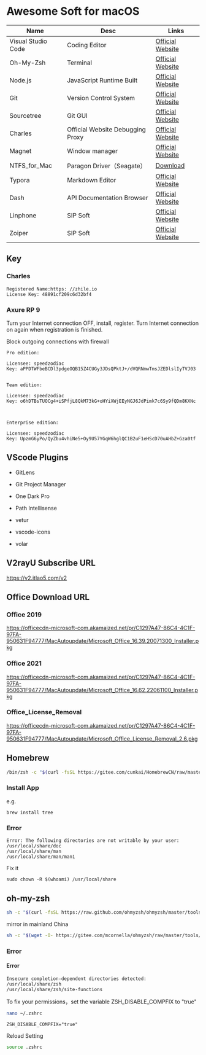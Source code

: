# Awesome Soft for macOS

| Name | Desc | Links |
| -------- | ------------------ | ----------------------------------- |
| Visual Studio Code | Coding Editor | [Official Website](https://code.visualstudio.com/) |
| Oh-My-Zsh | Terminal | [Official Website](http://ohmyz.sh/)  |
| Node.js | JavaScript Runtime Built | [Official Website](https://nodejs.org/en/) |
| Git | Version Control System | [Official Website](https://git-scm.com/) |
| Sourcetree | Git GUI | [Official Website](https://www.sourcetreeapp.com/) |
| Charles | Official Website Debugging Proxy | [Official Website](https://www.charlesproxy.com/)  |
| Magnet | Window manager | [Official Website](http://magnet.crowdcafe.com/) |
| NTFS_for_Mac | Paragon Driver（Seagate） | [Download](https://www.seagate.com/cn/zh/support/software/paragon/)|
| Typora | Markdown Editor | [Official Website](https://www.typora.io/) |
| Dash | API Documentation Browser | [Official Website](https://kapeli.com/dash) |
| Linphone | SIP Soft | [Official Website](http://www.linphone.org/) |
| Zoiper |SIP Soft | [Official Website](https://www.zoiper.com/) |

## Key

### Charles

```
Registered Name:https: //zhile.io
License Key: 48891cf209c6d32bf4
```

### Axure RP 9

Turn your Internet connection OFF, install, register. Turn Internet connection on again when registration is finished.

Block outgoing connections with firewall

```
Pro edition:

Licensee: speedzodiac
Key: aPPDTWFbeBCDl3pdgeOQB15Z4CUGy3JDsQPktJ+/dVQRNmwTmsJZEDlslIyTVJ03


Team edition:

Licensee: speedzodiac
Key: o6hDTBsTUOCg4+iSPfjL8QkM73kG+oHYiXWjEEyNGJ6JdPimk7c6Sy9fQDm8KXNc



Enterprise edition:

Licensee: speedzodiac
Key: UpzmG6yPo/QyZbu4vhiNe5+Oy9U57YGqW6hglQC1B2uF1eHScD70uAHbZ+Gza0tf
```



## VScode Plugins

- GitLens

- Git Project Manager

- One Dark Pro

- Path Intellisense

- vetur

- vscode-icons

- volar



## V2rayU Subscribe URL

https://v2.itlao5.com/v2


## Office Download URL

### Office 2019
https://officecdn-microsoft-com.akamaized.net/pr/C1297A47-86C4-4C1F-97FA-950631F94777/MacAutoupdate/Microsoft_Office_16.39.20071300_Installer.pkg


### Office 2021
https://officecdn-microsoft-com.akamaized.net/pr/C1297A47-86C4-4C1F-97FA-950631F94777/MacAutoupdate/Microsoft_Office_16.62.22061100_Installer.pkg

### Office_License_Removal

https://officecdn-microsoft-com.akamaized.net/pr/C1297A47-86C4-4C1F-97FA-950631F94777/MacAutoupdate/Microsoft_Office_License_Removal_2.6.pkg


## Homebrew

```bash
/bin/zsh -c "$(curl -fsSL https://gitee.com/cunkai/HomebrewCN/raw/master/Homebrew.sh)"
```

### Install App

e.g.

```
brew install tree
```

### Error

```
Error: The following directories are not writable by your user:
/usr/local/share/doc
/usr/local/share/man
/usr/local/share/man/man1
```

Fix it

```
sudo chown -R $(whoami) /usr/local/share
```

## oh-my-zsh

```bash
sh -c "$(curl -fsSL https://raw.github.com/ohmyzsh/ohmyzsh/master/tools/install.sh)"
```

mirror in mainland China

```bash
sh -c "$(wget -O- https://gitee.com/mcornella/ohmyzsh/raw/master/tools/install.sh)"
```

### Error

#### Error

```
Insecure completion-dependent directories detected:
/usr/local/share/zsh
/usr/local/share/zsh/site-functions
```

To fix your permissions，set the variable ZSH_DISABLE_COMPFIX to "true"

```bash
nano ~/.zshrc
```

```
ZSH_DISABLE_COMPFIX="true"
```

Reload Setting

```bash
source .zshrc
```